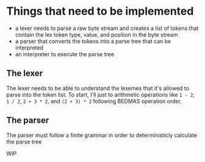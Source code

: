 # Things that need to be implemented
* a lexer needs to parse a raw byte stream and creates a list of tokens that contain the lex token type, value, and position in the byte stream
* a parser that converts the tokens into a parse tree that can be interpreted
* an interpreter to execute the parse tree

## The lexer
The lexer needs to be able to understand the lexemes that it's allowed to parse into the token list.
To start, I'll just to arithmetic operations like `1 - 2`, `1 / 2`, `2 + 3 * 2`, and `(2 + 3) * 2` following BEDMAS operation order.

## The parser
The parser must follow a finite grammar in order to deterministicly calculate the parse tree

WIP